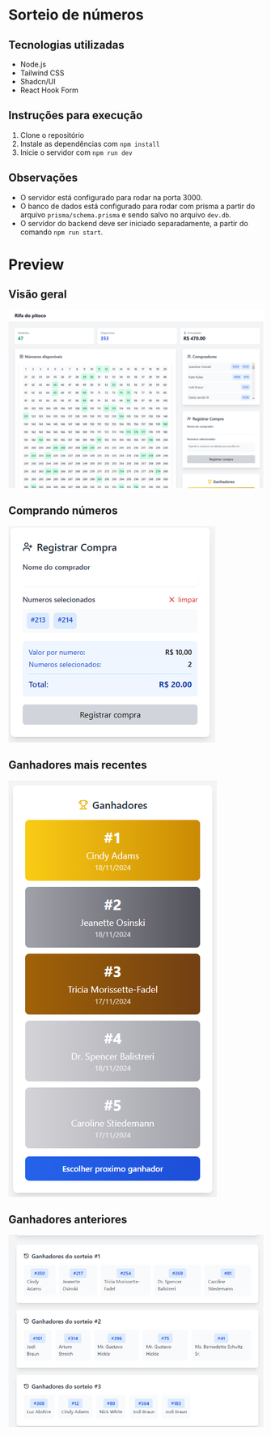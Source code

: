 # Sorteio de números

## Tecnologias utilizadas

- Node.js
- Tailwind CSS
- Shadcn/UI
- React Hook Form

## Instruções para execução

1. Clone o repositório
2. Instale as dependências com `npm install`
3. Inicie o servidor com `npm run dev`

## Observações

- O servidor está configurado para rodar na porta 3000.
- O banco de dados está configurado para rodar com prisma a partir do arquivo `prisma/schema.prisma` e sendo salvo no arquivo `dev.db`.
- O servidor do backend deve ser iniciado separadamente, a partir do comando `npm run start`.

# Preview

## Visão geral

![Preview](./preview/preview1.png)

## Comprando números

![Preview](./preview/preview2.png)

## Ganhadores mais recentes

![Preview](./preview/preview3.png)

## Ganhadores anteriores

![Preview](./preview/preview4.png)
